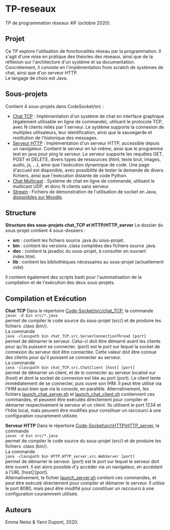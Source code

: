 # TP-reseaux
TP de programmation réseaux 4IF (octobre 2020).

## Projet

Ce TP explore l'utilisation de fonctionalités réseau par la programmation. Il s'agit d'une mise en pratique des théories des réseaux, ainsi que de la réflexion sur l'architecture d'un système et sa documentation.  
Concrètement, il consiste en l'implémentation from scratch de systèmes de chat, ainsi que d'un serveur HTTP.  
Le langage de choix est Java.

## Sous-projets

Contient 4 sous-projets dans CodeSocket/src :
- [Chat TCP](Code-Socket/src/chat_TCP) : Implémentation d'un système de chat en interface graphique (également utilisable en ligne de commande), utilisant le protocole TCP, avec N clients reliés par 1 serveur. Le système supporte la connexion de multiples utilisateurs, leur identification, ainsi que la sauvegarde et restitution de l'historique des messages.
- [Serveur HTTP](Code-Socket/src/HTTP) : Implémentation d'un serveur HTTP, accessible depuis un navigateur. Contient le serveur en lui-même, ainsi que le programme test en java pour ping le serveur. Le serveur supporte les requêtes GET, POST et DELETE, divers types de ressources (html, texte brut, images, audio, js, ...), ainsi que l'exécution dynamique de code. Une page d'accueil est disponible, avec possibilité de tester la demande de divers fichiers, ainsi que l'exécution distante de code Python.
- [Chat Multicast](Code-Socket/src/chat_multicast) : Système de chat en ligne de commande, utilisant le multicast UDP, et donc N clients sans serveur.
- [Stream](Code-Socket/src/stream) : Fichiers de démonstration de l'utilisation de socket en Java, [disponibles sur Moodle](https://moodle.insa-lyon.fr/course/view.php?id=5793).

## Structure

**Structure des sous-projets chat_TCP et HTTP/HTTP_server**
Le dossier du sous-projet contient 4 sous-dossiers :
- **src** : contient les fichiers source .java du sous-projet.
- **bin** : contient les versions .class compilées des fichiers source .java.
- **doc** : contient la javadoc du sous-projet, à consulter en ouvrant index.html.
- **lib** : contient les bibliothèques nécessaires au sous-projet (actuellement vide).

Il contient également des scripts bash pour l'automatisation de la compilation et de l'exécution des deux sous-projets.

## Compilation et Exécution

**Chat TCP**
Dans le répertoire [Code-Socket/src/chat_TCP](Code-Socket/src/chat_TCP), la commande  
    `javac -d bin src/*.java`  
permet de compiler le code source du sous-projet (src/) et de produire les fichiers .class (bin/).  
La commande  
    `java -classpath bin chat_TCP.src.ServerConnectionThread [port]`  
permet de démarrer le serveur. Celui-ci doit être démarré avant les clients pour qu'ils puissent se connecter. (port) est le port sur lequel la socket de connexion du serveur doit être connectée. Cette valeur doit être connue des clients pour qu'il puissent se connecter au serveur.  
La commande  
    `java -classpath bin chat_TCP.src.ChatClient [host] [port]`  
permet de démarrer un client, et de le connecter au serveur localisé sur (host) et dont la socket de connexion est liée au port (port). Le client tente immédiatement de se connecter, puis ouvre son IHM. Il peut être utilisé via l'IHM aussi bien que via la console, en parallèle.
Alternativement, les fichiers [launch_chat_server.sh](Code-Socket/src/chat_TCP/launch_chat_server.sh) et [launch_chat_client.sh](Code-Socket/src/chat_TCP/launch_chat_client.sh) contiennent ces commandes, et peuvent être exécutés directement pour compiler et démarrer respectivement le serveur et un client. Ils utilisent le port 1234 et l'hôte local, mais peuvent être modifiés pour constituer un raccourci à une configuration couramment utilisée.

**Serveur HTTP**
Dans le répertoire [Code-Socket\src\HTTP\HTTP_server](Code-Socket\src\HTTP\HTTP_server), la commande  
    `javac -d bin src/*.java`  
permet de compiler le code source du sous-projet (src/) et de produire les fichiers .class (bin/).  
La commande  
    `java -classpath bin HTTP.HTTP_server.src.WebServer [port]`  
permet de démarrer le serveur. (port) est le port sur lequel le serveur doit être ouvert. Il est alors possible d'y accéder via un navigateur, en accédant à l'URL [host]:[port].  
Alternativement, le fichier [launch_server.sh](Code-Socket\src\HTTP\HTTP_server/launch_chat_server.sh) contient ces commandes, et peut être exécuté directement pour compiler et démarrer le serveur. Il utilise le port 8080, mais peut être modifié pour constituer un raccourci à une configuration couramment utilisée.

## Auteurs

Emma Neiss & Yann Dupont, 2020.
